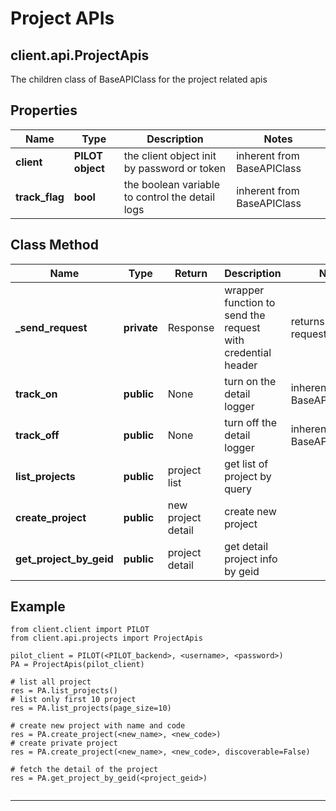 # Project APIs

## client.api.ProjectApis

The children class of BaseAPIClass for the project related apis

## Properties

Name | Type | Description | Notes
------------ | ------------- | ------------- | -------------
**client** | **PILOT object** | the client object init by password or token | inherent from BaseAPIClass
**track_flag** | **bool** | the boolean variable to control the detail logs | inherent from BaseAPIClass

## Class Method

Name | Type | Return | Description | Notes
------------ | ------------- |------------- | ------------- | -------------
**_send_request** | **private** | Response | wrapper function to send the request with credential header | returns request.Response | inherent from BaseAPIClass
**track_on** | **public** | None | turn on the detail logger | inherent from BaseAPIClass
**track_off** | **public** | None | turn off the detail logger | inherent from BaseAPIClass
**list_projects** | **public** | project list | get list of project by query |
**create_project** | **public** | new project detail | create new project |
**get_project_by_geid** | **public** | project detail | get detail project info by geid |

## Example

```
from client.client import PILOT
from client.api.projects import ProjectApis

pilot_client = PILOT(<PILOT_backend>, <username>, <password>)
PA = ProjectApis(pilot_client)

# list all project
res = PA.list_projects()
# list only first 10 project
res = PA.list_projects(page_size=10)

# create new project with name and code
res = PA.create_project(<new_name>, <new_code>)
# create private project
res = PA.create_project(<new_name>, <new_code>, discoverable=False)

# fetch the detail of the project
res = PA.get_project_by_geid(<project_geid>)


```

---
